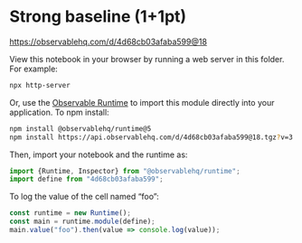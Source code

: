 # Strong baseline (1+1pt)

https://observablehq.com/d/4d68cb03afaba599@18

View this notebook in your browser by running a web server in this folder. For
example:

~~~sh
npx http-server
~~~

Or, use the [Observable Runtime](https://github.com/observablehq/runtime) to
import this module directly into your application. To npm install:

~~~sh
npm install @observablehq/runtime@5
npm install https://api.observablehq.com/d/4d68cb03afaba599@18.tgz?v=3
~~~

Then, import your notebook and the runtime as:

~~~js
import {Runtime, Inspector} from "@observablehq/runtime";
import define from "4d68cb03afaba599";
~~~

To log the value of the cell named “foo”:

~~~js
const runtime = new Runtime();
const main = runtime.module(define);
main.value("foo").then(value => console.log(value));
~~~
